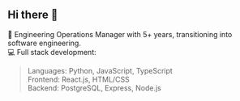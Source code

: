 ## Hi there 👋
<!--
**SujinCho7/SujinCho7** is a ✨ _special_ ✨ repository because its `README.md` (this file) appears on your GitHub profile.

Here are some ideas to get you started:

- 🔭 I’m currently working on ...
- 🌱 I’m currently learning ...
- 👯 I’m looking to collaborate on ...
- 🤔 I’m looking for help with ...
- 💬 Ask me about ...
- 📫 How to reach me: ...
- 😄 Pronouns: ...
- ⚡ Fun fact: ...
-->
👋 Engineering Operations Manager with 5+ years, transitioning into software engineering.  
💻 Full stack development: </br>
> Languages: Python, JavaScript, TypeScript </br>
> Frontend: React.js, HTML/CSS </br>
> Backend: PostgreSQL, Express, Node.js
